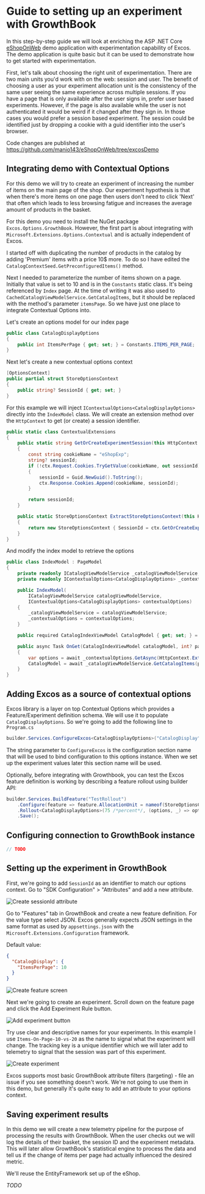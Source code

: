 # Guide to setting up an experiment with GrowthBook

In this step-by-step guide we will look at enriching the ASP .NET Core [eShopOnWeb](https://github.com/dotnet-architecture/eShopOnWeb) demo application with experimentation capability of Excos. The demo application is quite basic but it can be used to demonstrate how to get started with experimentation.

First, let's talk about choosing the right unit of experimentation. There are two main units you'd work with on the web: session and user. The benefit of choosing a user as your experiment allocation unit is the consistency of the same user seeing the same experience across multiple sessions. If you have a page that is only available after the user signs in, prefer user based experiments. However, if the page is also available while the user is not authenticated it would be weird if it changed after they sign in. In those cases you would prefer a session based experiment. The session could be identified just by dropping a cookie with a guid identifier into the user's browser.

Code changes are published at https://github.com/manio143/eShopOnWeb/tree/excosDemo

## Integrating demo with Contextual Options

For this demo we will try to create an experiment of increasing the number of items on the main page of the shop. Our experiment hypothesis is that when there's more items on one page then users don't need to click 'Next' that often which leads to less browsing fatigue and increases the average amount of products in the basket.

For this demo you need to install the NuGet package `Excos.Options.GrowthBook`. However, the first part is about integrating with `Microsoft.Extensions.Options.Contextual` and is actually independent of Excos.

I started off with duplicating the number of products in the catalog by adding 'Premium' items with a price 10$ more. To do so I have edited the `CatalogContextSeed.GetPreconfiguredItems()` method.

Next I needed to parameterize the number of items shown on a page. Initially that value is set to 10 and is in the `Constants` static class. It's being referenced by `Index` page. At the time of writing it was also used to `CachedCatalogViewModelService.GetCatalogItems`, but it should be replaced with the method's parameter `itemsPage`. So we have just one place to integrate Contextual Options into.

Let's create an options model for our index page

```csharp
public class CatalogDisplayOptions
{
    public int ItemsPerPage { get; set; } = Constants.ITEMS_PER_PAGE;
}
```

Next let's create a new contextual options context

```csharp
[OptionsContext]
public partial struct StoreOptionsContext
{
    public string? SessionId { get; set; }
}
```

For this example we will inject `IContextualOptions<CatalogDisplayOptions>` directly into the `IndexModel` class. We will create an extension method over the `HttpContext` to get (or create) a session identifier.

```csharp
public static class ContextualExtensions
{
    public static string GetOrCreateExperimentSession(this HttpContext ctx)
    {
        const string cookieName = "eShopExp";
        string? sessionId;
        if (!ctx.Request.Cookies.TryGetValue(cookieName, out sessionId))
        {
            sessionId = Guid.NewGuid().ToString();
            ctx.Response.Cookies.Append(cookieName, sessionId);
        }

        return sessionId;
    }

    public static StoreOptionsContext ExtractStoreOptionsContext(this HttpContext ctx)
    {
        return new StoreOptionsContext { SessionId = ctx.GetOrCreateExperimentSession() };
    }
}
```

And modify the index model to retrieve the options

```csharp
public class IndexModel : PageModel
{
    private readonly ICatalogViewModelService _catalogViewModelService;
    private readonly IContextualOptions<CatalogDisplayOptions> _contextualOptions;

    public IndexModel(
        ICatalogViewModelService catalogViewModelService,
        IContextualOptions<CatalogDisplayOptions> contextualOptions)
    {
        _catalogViewModelService = catalogViewModelService;
        _contextualOptions = contextualOptions;
    }

    public required CatalogIndexViewModel CatalogModel { get; set; } = new CatalogIndexViewModel();

    public async Task OnGet(CatalogIndexViewModel catalogModel, int? pageId)
    {
        var options = await _contextualOptions.GetAsync(HttpContext.ExtractStoreOptionsContext(), default);
        CatalogModel = await _catalogViewModelService.GetCatalogItems(pageId ?? 0, options.ItemsPerPage, catalogModel.BrandFilterApplied, catalogModel.TypesFilterApplied);
    }
}
```

## Adding Excos as a source of contextual options

Excos library is a layer on top Contextual Options which provides a Feature/Experiment definition schema. We will use it to populate `CatalogDisplayOptions`. So we're going to add the following line to `Program.cs`

```csharp
builder.Services.ConfigureExcos<CatalogDisplayOptions>("CatalogDisplay");
```

The string parameter to `ConfigureExcos` is the configuration section name that will be used to bind configuration to this options instance. When we set up the experiment values later this section name will be used.

Optionally, before integrating with Growthbook, you can test the Excos feature definition is working by describing a feature rollout using builder API:

```csharp
builder.Services.BuildFeature("TestRollout")
    .Configure(feature => feature.AllocationUnit = nameof(StoreOptionsContext.SessionId))
    .Rollout<CatalogDisplayOptions>(75 /*percent*/, (options, _) => options.ItemsPerPage = 20)
    .Save();
```

## Configuring connection to GrowthBook instance

```csharp
// TODO
```

## Setting up the experiment in GrowthBook

First, we're going to add `SessionId` as an identifier to match our options context. Go to "SDK Configuration" > "Attributes" and add a new attribute.

![Create sessionId attribute](images/growthbook-demo-create-sessionid-attribute.png)

Go to "Features" tab in GrowthBook and create a new feature definition. For the value type select JSON. Excos generally expects JSON settings in the same format as used by `appsettings.json` with the `Microsoft.Extensions.Configuration` framework.

Default value:

```json
{
  "CatalogDisplay": {
    "ItemsPerPage": 10
  }
}
```

![Create feature screen](images/growthbook-demo-create-feature.png)

Next we're going to create an experiment. Scroll down on the feature page and click the Add Experiment Rule button.

![Add experiment button](images/growthbook-demo-create-experiment-button.png)

Try use clear and descriptive names for your experiments. In this example I use `Items-On-Page-10-vs-20` as the name to signal what the experiment will change. The tracking key is a unique identifier which we will later add to telemetry to signal that the session was part of this experiment.

![Create experiment](images/growthbook-demo-create-experiment-defintion.png)

Excos supports most basic GrowthBook attribute filters (targeting) - file an issue if you see something doesn't work. We're not going to use them in this demo, but generally it's quite easy to add an attribute to your options context.

## Saving experiment results

In this demo we will create a new telemetry pipeline for the purpose of processing the results with GrowthBook. When the user checks out we will log the details of their basket, the session ID and the experiment metadata. This will later allow GrowthBook's statistical engine to process the data and tell us if the change of items per page had actually influenced the desired metric.

We'll reuse the EntityFramework set up of the eShop.

_TODO_
